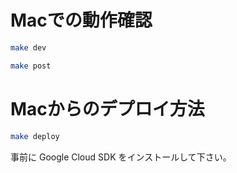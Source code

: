 # Macでの動作確認

```zsh
make dev
```

```zsh
make post
```

# Macからのデプロイ方法

```zsh
make deploy
```

事前に Google Cloud SDK をインストールして下さい。
